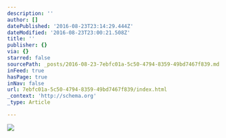 ```yaml
---
description: ''
author: []
datePublished: '2016-08-23T23:14:29.444Z'
dateModified: '2016-08-23T23:00:21.508Z'
title: ''
publisher: {}
via: {}
starred: false
sourcePath: _posts/2016-08-23-7ebfc01a-5c50-4794-8359-49bd7467f839.md
inFeed: true
hasPage: true
inNav: false
url: 7ebfc01a-5c50-4794-8359-49bd7467f839/index.html
_context: 'http://schema.org'
_type: Article

---
```

![](https://the-grid-user-content.s3-us-west-2.amazonaws.com/27db3b44-8301-4340-b9df-dae739653d74.jpg)